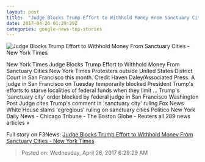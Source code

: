 ```yaml
---
layout: post
title:  "Judge Blocks Trump Effort to Withhold Money From Sanctuary Cities - New York Times"
date: 2017-04-26 01:29:29Z
categories: google-news-top-stories
---
```


![Judge Blocks Trump Effort to Withhold Money From Sanctuary Cities - New York Times](https://static01.nyt.com/images/2017/04/26/us/26order/26order-facebookJumbo.jpg)

New York Times Judge Blocks Trump Effort to Withhold Money From Sanctuary Cities New York Times Protesters outside United States District Court in San Francisco this month. Credit Haven Daley/Associated Press. A judge in San Francisco on Tuesday temporarily blocked President Trump's efforts to starve localities of federal funds when they limit ... Trump's 'sanctuary city' order blocked by federal judge in San Francisco Washington Post Judge cites Trump's comment in 'sanctuary city' ruling Fox News White House slams 'egregious' ruling on sanctuary cities Politico New York Daily News - Chicago Tribune - The Boston Globe - Reuters all 289 news articles »


Full story on F3News: [Judge Blocks Trump Effort to Withhold Money From Sanctuary Cities - New York Times](http://www.f3nws.com/n/SZECGJ)

> Posted on: Wednesday, April 26, 2017 6:29:29 AM
